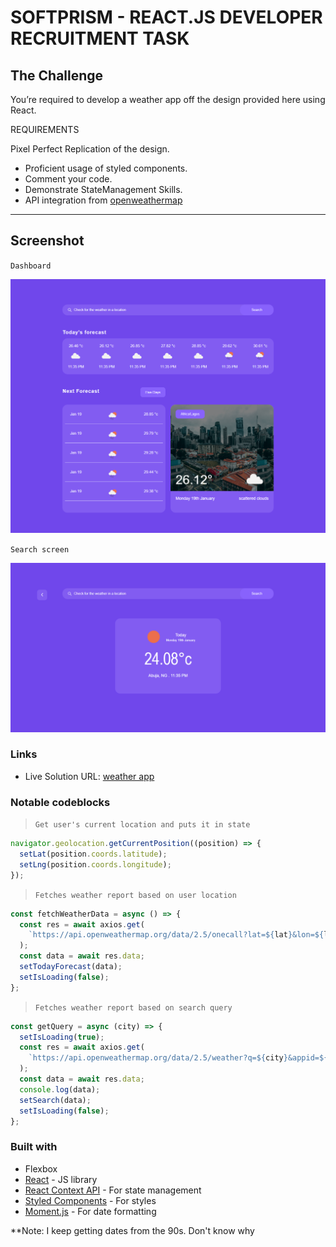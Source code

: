 # SOFTPRISM - REACT.JS DEVELOPER RECRUITMENT TASK

## The Challenge

You’re required to develop a weather app off the design provided here using React.

REQUIREMENTS

Pixel Perfect Replication of the design.

- Proficient usage of styled components.
- Comment your code.
- Demonstrate StateManagement Skills.
- API integration from [openweathermap](https://openweathermap.org/)

---

## Screenshot

`Dashboard`

![Screen 1](./src/img/screen1.png)

`Search screen`

![Screen 2](./src/img/screen2.png)

### Links

- Live Solution URL: [weather app](https://urweather.netlify.app/)

### Notable codeblocks

>`Get user's current location and puts it in state`

```javascript
navigator.geolocation.getCurrentPosition((position) => {
  setLat(position.coords.latitude);
  setLng(position.coords.longitude);
});
```

>`Fetches weather report based on user location`

```javascript
const fetchWeatherData = async () => {
  const res = await axios.get(
    `https://api.openweathermap.org/data/2.5/onecall?lat=${lat}&lon=${lng}&exclude=minutely&appid=${apikey}&units=metric`
  );
  const data = await res.data;
  setTodayForecast(data);
  setIsLoading(false);
};
```

>`Fetches weather report based on search query`

```javascript
const getQuery = async (city) => {
  setIsLoading(true);
  const res = await axios.get(
    `https://api.openweathermap.org/data/2.5/weather?q=${city}&appid=${apikey}&units=metric`
  );
  const data = await res.data;
  console.log(data);
  setSearch(data);
  setIsLoading(false);
};
```

### Built with
- Flexbox
- [React](https://reactjs.org/) - JS library
- [React Context API](https://reactjs.org/docs/context.html) - For state management
- [Styled Components](https://styled-components.com/) - For styles
- [Moment.js](https://momentjs.com/) - For date formatting

**Note: I keep getting dates from the 90s. Don't know why
